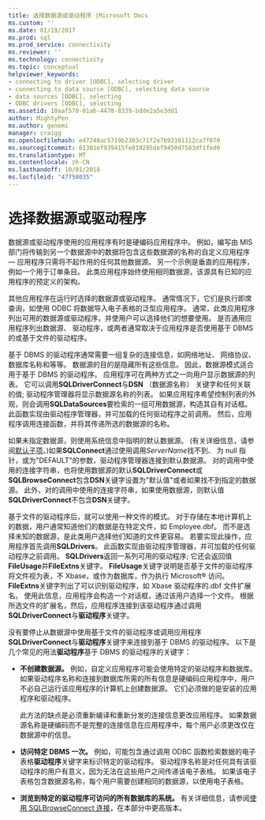 ```yaml
---
title: 选择数据源或驱动程序 |Microsoft Docs
ms.custom: ''
ms.date: 01/19/2017
ms.prod: sql
ms.prod_service: connectivity
ms.reviewer: ''
ms.technology: connectivity
ms.topic: conceptual
helpviewer_keywords:
- connecting to driver [ODBC], selecting driver
- connecting to data source [ODBC], selecting data source
- data sources [ODBC], selecting
- ODBC drivers [ODBC], selecting
ms.assetid: 10aaf570-01ab-4478-8339-bdde2a5e3dd1
author: MightyPen
ms.author: genemi
manager: craigg
ms.openlocfilehash: e47248ac5719b2303c71f2e7b93161112ca7f870
ms.sourcegitcommit: 61381ef939415fe019285def9450d7583df1fed0
ms.translationtype: MT
ms.contentlocale: zh-CN
ms.lasthandoff: 10/01/2018
ms.locfileid: "47758035"
---
```

# <a name="choosing-a-data-source-or-driver"></a>选择数据源或驱动程序
数据源或驱动程序使用的应用程序有时是硬编码应用程序中。 例如，编写由 MIS 部门将传输到另一个数据源中的数据将包含这些数据源的名称的自定义应用程序 — 应用程序只需将不起作用的任何其他数据源。 另一个示例是垂直的应用程序，例如一个用于订单条目。 此类应用程序始终使用相同数据源，该源具有已知的应用程序的预定义的架构。  
  
 其他应用程序在运行时选择的数据源或驱动程序。 通常情况下，它们是执行即席查询，如使用 ODBC 将数据导入电子表格的泛型应用程序。 通常，此类应用程序列出可用的数据源或驱动程序，并使用户可以选择他们的想要使用。 是否通用应用程序列出数据源、 驱动程序，或两者通常取决于应用程序是否使用基于 DBMS 的或基于文件的驱动程序。  
  
 基于 DBMS 的驱动程序通常需要一组复杂的连接信息，如网络地址、 网络协议、 数据库名称和等等。 数据源的目的是隐藏所有这些信息。 因此，数据源模式适合用于基于 DBMS 的驱动程序。 应用程序可在两种方式之一向用户显示数据源的列表。 它可以调用**SQLDriverConnect**与**DSN** （数据源名称） 关键字和任何关联的值; 驱动程序管理器将显示数据源名称的列表。 如果应用程序希望控制列表的外观，则会调用**SQLDataSources**要检索的一组可用数据源，构造其自有对话框。 此函数实现由驱动程序管理器，并可加载的任何驱动程序之前调用。 然后，应用程序调用连接函数，并将其传递所选的数据源的名称。  
  
 如果未指定数据源，则使用系统信息中指明的默认数据源。 (有关详细信息，请参阅[默认子项](../../../odbc/reference/install/default-subkey.md)。)如果**SQLConnect**通过使用调用*ServerName*找不到、 为 null 指针，或为"DEFAULT"的参数，驱动程序管理器连接到默认数据源。 对的调用中使用的连接字符串，也将使用数据源的默认**SQLDriverConnect**或**SQLBrowseConnect**包含**DSN**关键字设置为"默认值"或者如果找不到指定的数据源。 此外，对的调用中使用的连接字符串，如果使用数据源，则默认值**SQLDriverConnect**不包含**DSN**关键字。  
  
 基于文件的驱动程序后，就可以使用一种文件的模式。 对于存储在本地计算机上的数据，用户通常知道他们的数据是在特定文件，如 Employee.dbf。 而不是选择未知的数据源，是此类用户选择他们知道的文件更容易。 若要实现此操作，应用程序首先调用**SQLDrivers**。 此函数实现由驱动程序管理器，并可加载的任何驱动程序之前调用。 **SQLDrivers**返回一系列可用的驱动程序; 它还会返回值**FileUsage**并**FileExtns**关键字。 **FileUsage**关键字说明是否基于文件的驱动程序将文件视为表，不 Xbase，或作为数据库，作为执行 Microsoft® 访问。 **FileExtns**关键字列出了可以识别驱动程序，如 Xbase 驱动程序的.dbf 文件扩展名。 使用此信息，应用程序会构造一个对话框，通过该用户选择一个文件。 根据所选文件的扩展名，然后，应用程序连接到该驱动程序通过调用**SQLDriverConnect**与**驱动程序**关键字。  
  
 没有要停止从数据源中使用基于文件的驱动程序或调用应用程序**SQLDriverConnect**与**驱动程序**关键字来连接到基于 DBMS 的驱动程序。 以下是几个常见的用法**驱动程序**基于 DBMS 的驱动程序的关键字：  
  
-   **不创建数据源。** 例如，自定义应用程序可能会使用特定的驱动程序和数据库。 如果驱动程序名称和连接到数据库所需的所有信息是硬编码应用程序中，用户不必自己运行该应用程序的计算机上创建数据源。 它们必须做的是安装的应用程序和驱动程序。  
  
     此方法的缺点是必须重新编译和重新分发的连接信息更改应用程序。 如果数据源名称是硬编码而不是完整的连接信息在应用程序中，每个用户必须更改仅在数据源中的信息。  
  
-   **访问特定 DBMS 一次。** 例如，可能包含通过调用 ODBC 函数检索数据的电子表格**驱动程序**关键字来标识特定的驱动程序。 驱动程序名称是对任何具有该驱动程序的用户有意义，因为无法在这些用户之间传递该电子表格。 如果该电子表格包含数据源名称，每个用户需要创建相同的数据源，以使用电子表格。  
  
-   **浏览到特定的驱动程序可访问的所有数据库的系统。** 有关详细信息，请参阅[使用 SQLBrowseConnect 连接](../../../odbc/reference/develop-app/connecting-with-sqlbrowseconnect.md)，在本部分中更高版本。
